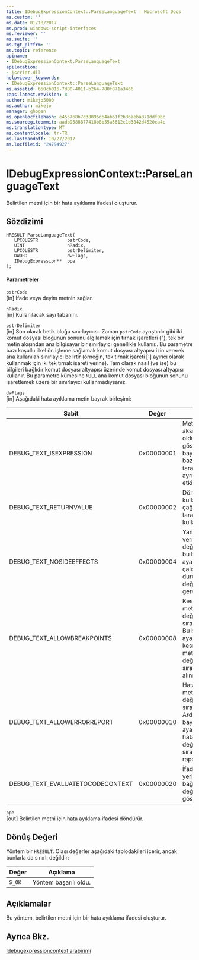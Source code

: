 ```yaml
---
title: IDebugExpressionContext::ParseLanguageText | Microsoft Docs
ms.custom: ''
ms.date: 01/18/2017
ms.prod: windows-script-interfaces
ms.reviewer: ''
ms.suite: ''
ms.tgt_pltfrm: ''
ms.topic: reference
apiname:
- IDebugExpressionContext.ParseLanguageText
apilocation:
- jscript.dll
helpviewer_keywords:
- IDebugExpressionContext::ParseLanguageText
ms.assetid: 650cb016-7d80-4011-b264-780f871a3466
caps.latest.revision: 8
author: mikejo5000
ms.author: mikejo
manager: ghogen
ms.openlocfilehash: e455768b7d38096c64ab61f2b36aeba871ddf0bc
ms.sourcegitcommit: aadb9588877418b8b55a5612c1d3842d4520ca4c
ms.translationtype: MT
ms.contentlocale: tr-TR
ms.lasthandoff: 10/27/2017
ms.locfileid: "24794927"
---
```

# <a name="idebugexpressioncontextparselanguagetext"></a>IDebugExpressionContext::ParseLanguageText
Belirtilen metni için bir hata ayıklama ifadesi oluşturur.  
  
## <a name="syntax"></a>Sözdizimi  
  
```  
HRESULT ParseLanguageText(  
   LPCOLESTR           pstrCode,  
   UINT                nRadix,  
   LPCOLESTR           pstrDelimiter,  
   DWORD               dwFlags,  
   IDebugExpression**  ppe  
);  
```  
  
#### <a name="parameters"></a>Parametreler  
 `pstrCode`  
 [in] İfade veya deyim metnin sağlar.  
  
 `nRadix`  
 [in] Kullanılacak sayı tabanını.  
  
 `pstrDelimiter`  
 [in] Son olarak betik bloğu sınırlayıcısı. Zaman `pstrCode` ayrıştırılır gibi iki komut dosyası bloğunun sonunu algılamak için tırnak işaretleri ("), tek bir metin akışından ana bilgisayar bir sınırlayıcı genellikle kullanır.. Bu parametre bazı koşullu ilkel ön işleme sağlamak komut dosyası altyapısı izin vererek ana kullanılan sınırlayıcı belirtir (örneğin, tek tırnak işareti ['] ayırıcı olarak kullanmak için iki tek tırnak işareti yerine). Tam olarak nasıl (ve ise) bu bilgileri bağlıdır komut dosyası altyapısı üzerinde komut dosyası altyapısı kullanır. Bu parametre kümesine `NULL` ana komut dosyası bloğunun sonunu işaretlemek üzere bir sınırlayıcı kullanmadıysanız.  
  
 `dwFlags`  
 [in] Aşağıdaki hata ayıklama metin bayrak birleşimi:  
  
|Sabit|Değer|Açıklama|  
|--------------|-----------|-----------------|  
|DEBUG_TEXT_ISEXPRESSION|0x00000001|Metin bir deyim aksine bir ifade olduğunu gösterir. Bu bayrak metin bazı diller tarafından ayrıştırılır şekilde etkileyebilir.|  
|DEBUG_TEXT_RETURNVALUE|0x00000002|Dönüş değeri kullanılabilir ise, çağıran tarafından kullanılır.|  
|DEBUG_TEXT_NOSIDEEFFECTS|0x00000004|Yan etkiler izin vermez. İfade değerlendirme, bu bayrağı ayarlarsanız, çalışma zamanı durumu değiştirmeniz gerekir.|  
|DEBUG_TEXT_ALLOWBREAKPOINTS|0x00000008|Kesme noktaları metin değerlendirme sırasında sağlar. Bu bayrak ayarlanmazsa kesme noktaları metin değerlendirme sırasında dikkate alınmaz.|  
|DEBUG_TEXT_ALLOWERRORREPORT|0x00000010|Hata raporlarını metin değerlendirme sırasında sağlar. Ardından bu bayrağı ayarlanmamışsa hataları konağa değerlendirmesi sırasında raporlanmaz.|  
|DEBUG_TEXT_EVALUATETOCODECONTEXT|0x00000020|İfade çalıştırmak yerine ifade kod bağlamına değerlendirilecek gösterir|  
  
 `ppe`  
 [out] Belirtilen metni için hata ayıklama ifadesi döndürür.  
  
## <a name="return-value"></a>Dönüş Değeri  
 Yöntem bir `HRESULT`. Olası değerler aşağıdaki tablodakileri içerir, ancak bunlarla da sınırlı değildir:  
  
|Değer|Açıklama|  
|-----------|-----------------|  
|`S_OK`|Yöntem başarılı oldu.|  
  
## <a name="remarks"></a>Açıklamalar  
 Bu yöntem, belirtilen metni için bir hata ayıklama ifadesi oluşturur.  
  
## <a name="see-also"></a>Ayrıca Bkz.  
 [Idebugexpressioncontext arabirimi](../../winscript/reference/idebugexpressioncontext-interface.md)